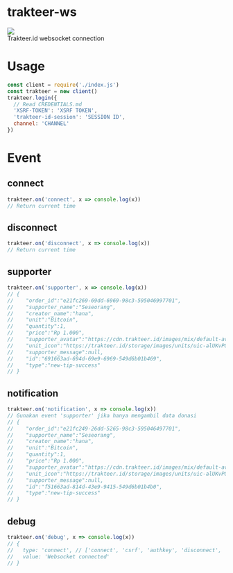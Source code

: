 # trakteer-ws

<a href="https://trakteer.id/Discord"><img src="https://img.shields.io/badge/Trakteer-Donasi-red"/></a>  
Trakteer.id websocket connection

# Usage

```js
const client = require('./index.js')
const trakteer = new client()
trakteer.login({
  // Read CREDENTIALS.md
  'XSRF-TOKEN': 'XSRF TOKEN',
  'trakteer-id-session': 'SESSION ID',
  channel: 'CHANNEL'
})
```

# Event

## connect

```js
trakteer.on('connect', x => console.log(x))
// Return current time
```

## disconnect

```js
trakteer.on('disconnect', x => console.log(x))
// Return current time
```

## supporter

```js
trakteer.on('supporter', x => console.log(x))
// {
//    "order_id":"e21fc269-69dd-6969-98c3-595046997701",
//    "supporter_name":"Seseorang",
//    "creator_name":"hana",
//    "unit":"Bitcoin",
//    "quantity":1,
//    "price":"Rp 1.000",
//    "supporter_avatar":"https://cdn.trakteer.id/images/mix/default-avatar.png",
//    "unit_icon":"https://trakteer.id/storage/images/units/uic-alUKvPOMiKa0WIjj03xaOkuw37Zcle4Y1594826060.png",
//    "supporter_message":null,
//    "id":"691663ad-694d-69e9-6969-549d6b01b469",
//    "type":"new-tip-success"
// }
```

## notification

```js
trakteer.on('notification', x => console.log(x))
// Gunakan event 'supporter' jika hanya mengambil data donasi
// {
//    "order_id":"e21fc249-26dd-5265-98c3-595046497701",
//    "supporter_name":"Seseorang",
//    "creator_name":"hana",
//    "unit":"Bitcoin",
//    "quantity":1,
//    "price":"Rp 1.000",
//    "supporter_avatar":"https://cdn.trakteer.id/images/mix/default-avatar.png",
//    "unit_icon":"https://trakteer.id/storage/images/units/uic-alUKvPOMiKa0WIjj03xaOkuw37Zcle4Y1594826060.png",
//    "supporter_message":null,
//    "id":"f51663ad-814d-43e9-9415-549d6b01b4b0",
//    "type":"new-tip-success"
// }
```

## debug

```js
trakteer.on('debug', x => console.log(x))
// {
//   type: 'connect', // ['connect', 'csrf', 'authkey', 'disconnect', 'heartbeat-send', 'heartbeat-receive', 'notification']
//   value: 'Websocket connected'
// }
```
